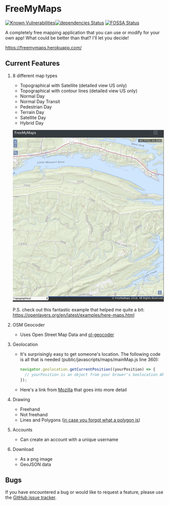 # FreeMyMaps

[![Known Vulnerabilities](https://snyk.io//test/github/dhull33/FreeMyMaps/badge.svg?targetFile=package.json)](https://snyk.io//test/github/dhull33/FreeMyMaps?targetFile=package.json)[![dependencies Status](https://david-dm.org/dhull33/FreeMyMaps.svg)](https://david-dm.org/dhull33/FreeMyMaps)
[![FOSSA Status](https://app.fossa.io/api/projects/git%2Bgithub.com%2Fdhull33%2FFreeMyMaps.svg?type=shield)](https://app.fossa.io/projects/git%2Bgithub.com%2Fdhull33%2FFreeMyMaps?ref=badge_shield)

A completely free mapping application that you can use or modify for your own app! What could be better than that? I'll let you decide!

https://freemymaps.herokuapp.com/

## Current Features

1. 8 different map types

   - Topographical with Satellite (detailed view US only)
   - Topographical with contour lines (detailed view US only)
   - Normal Day
   - Normal Day Transit
   - Pedestrian Day
   - Terrain Day
   - Satellite Day
   - Hybrid Day

   ![](./public/images/topo-screen-shot.png)

   P.S. check out this fantastic example that helped me quite a bit: https://openlayers.org/en/latest/examples/here-maps.html

2. OSM Geocoder

   - Uses Open Street Map Data and [ol-geocoder](https://github.com/jonataswalker/ol-geocoder)

3. Geolocation

   - It's surprisingly easy to get someone's location. The following code is all that is needed (public/javascripts/maps/mainMap.js line 360):

     ```javascript
     navigator.geolocation.getCurrentPosition((yourPosition) => {
       // yourPosition is an object from your brower's Geolocation API
     });
     ```

   - Here's a link from [Mozilla](https://developer.mozilla.org/en-US/docs/Web/API/Geolocation_API) that goes into more detail

4. Drawing

   - Freehand
   - Not freehand
   - Lines and Polygons ([in case you forgot what a polygon is](https://en.wikipedia.org/wiki/Polygon))

5. Accounts

   - Can create an account with a unique username

6. Download

   - As a png image
   - GeoJSON data

## Bugs

If you have encountered a bug or would like to request a feature, please use the [GitHub issue tracker](https://github.com/dhull33/FreeMyMaps/issues).

